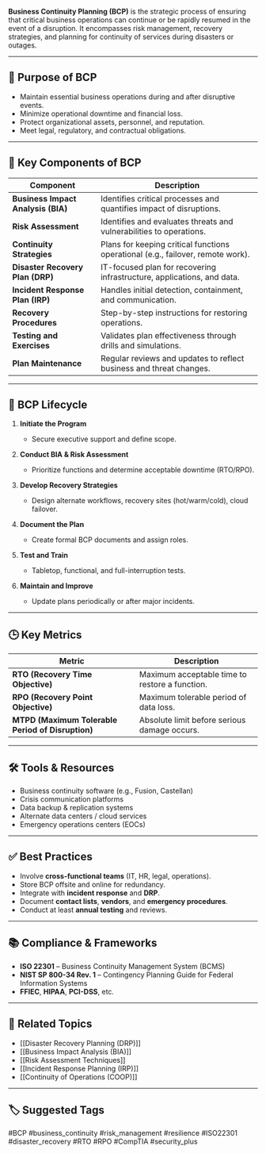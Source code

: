 **Business Continuity Planning (BCP)** is the strategic process of ensuring that critical business operations can continue or be rapidly resumed in the event of a disruption. It encompasses risk management, recovery strategies, and planning for continuity of services during disasters or outages.

---

## 🎯 Purpose of BCP

- Maintain essential business operations during and after disruptive events.
- Minimize operational downtime and financial loss.
- Protect organizational assets, personnel, and reputation.
- Meet legal, regulatory, and contractual obligations.

---

## 🧱 Key Components of BCP

| Component                      | Description                                                                 |
|-------------------------------|-----------------------------------------------------------------------------|
| **Business Impact Analysis (BIA)** | Identifies critical processes and quantifies impact of disruptions.       |
| **Risk Assessment**           | Identifies and evaluates threats and vulnerabilities to operations.         |
| **Continuity Strategies**     | Plans for keeping critical functions operational (e.g., failover, remote work). |
| **Disaster Recovery Plan (DRP)** | IT-focused plan for recovering infrastructure, applications, and data.   |
| **Incident Response Plan (IRP)** | Handles initial detection, containment, and communication.                |
| **Recovery Procedures**       | Step-by-step instructions for restoring operations.                         |
| **Testing and Exercises**     | Validates plan effectiveness through drills and simulations.               |
| **Plan Maintenance**          | Regular reviews and updates to reflect business and threat changes.         |

---

## 🔁 BCP Lifecycle

1. **Initiate the Program**
   - Secure executive support and define scope.

2. **Conduct BIA & Risk Assessment**
   - Prioritize functions and determine acceptable downtime (RTO/RPO).

3. **Develop Recovery Strategies**
   - Design alternate workflows, recovery sites (hot/warm/cold), cloud failover.

4. **Document the Plan**
   - Create formal BCP documents and assign roles.

5. **Test and Train**
   - Tabletop, functional, and full-interruption tests.

6. **Maintain and Improve**
   - Update plans periodically or after major incidents.

---

## 🕒 Key Metrics

| Metric | Description |
|--------|-------------|
| **RTO (Recovery Time Objective)** | Maximum acceptable time to restore a function. |
| **RPO (Recovery Point Objective)** | Maximum tolerable period of data loss.        |
| **MTPD (Maximum Tolerable Period of Disruption)** | Absolute limit before serious damage occurs. |

---

## 🛠 Tools & Resources

- Business continuity software (e.g., Fusion, Castellan)
- Crisis communication platforms
- Data backup & replication systems
- Alternate data centers / cloud services
- Emergency operations centers (EOCs)

---

## ✅ Best Practices

- Involve **cross-functional teams** (IT, HR, legal, operations).
- Store BCP offsite and online for redundancy.
- Integrate with **incident response** and **DRP**.
- Document **contact lists**, **vendors**, and **emergency procedures**.
- Conduct at least **annual testing** and reviews.

---

## 📚 Compliance & Frameworks

- **ISO 22301** – Business Continuity Management System (BCMS)
- **NIST SP 800-34 Rev. 1** – Contingency Planning Guide for Federal Information Systems
- **FFIEC**, **HIPAA**, **PCI-DSS**, etc.

---

## 🧩 Related Topics

- [[Disaster Recovery Planning (DRP)]]
- [[Business Impact Analysis (BIA)]]
- [[Risk Assessment Techniques]]
- [[Incident Response Planning (IRP)]]
- [[Continuity of Operations (COOP)]]

---

## 🏷 Suggested Tags

#BCP #business_continuity #risk_management #resilience #ISO22301 #disaster_recovery #RTO #RPO #CompTIA #security_plus

